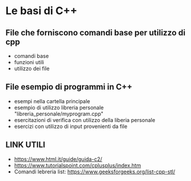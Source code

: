 # Le basi di C++

## File che forniscono comandi base per utilizzo di cpp
  - comandi base
  - funzioni utili
  - utilizzo dei file

## File esempio di programmi in C++
  - esempi nella cartella principale
  - esempio di utilizzo libreria personale "libreria_personale/myprogram.cpp"
  - esercitazioni di verifica con utilizzo della liberia personale
  - esercizi con utilizzo di input provenienti da file

## LINK UTILI
  - https://www.html.it/guide/guida-c2/
  - https://www.tutorialspoint.com/cplusplus/index.htm
  - Comandi lebreria list: https://www.geeksforgeeks.org/list-cpp-stl/
